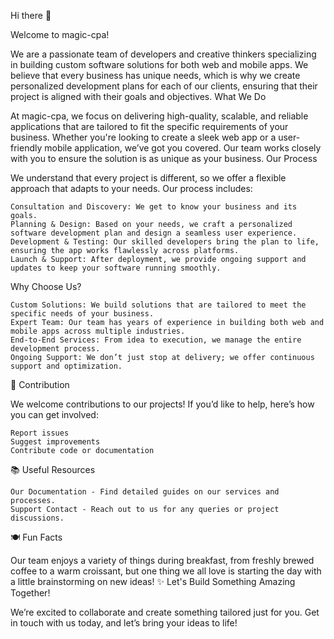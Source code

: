Hi there 👋

Welcome to magic-cpa!

We are a passionate team of developers and creative thinkers specializing in building custom software solutions for both web and mobile apps. We believe that every business has unique needs, which is why we create personalized development plans for each of our clients, ensuring that their project is aligned with their goals and objectives.
What We Do

At magic-cpa, we focus on delivering high-quality, scalable, and reliable applications that are tailored to fit the specific requirements of your business. Whether you're looking to create a sleek web app or a user-friendly mobile application, we’ve got you covered. Our team works closely with you to ensure the solution is as unique as your business.
Our Process

We understand that every project is different, so we offer a flexible approach that adapts to your needs. Our process includes:

    Consultation and Discovery: We get to know your business and its goals.
    Planning & Design: Based on your needs, we craft a personalized software development plan and design a seamless user experience.
    Development & Testing: Our skilled developers bring the plan to life, ensuring the app works flawlessly across platforms.
    Launch & Support: After deployment, we provide ongoing support and updates to keep your software running smoothly.

Why Choose Us?

    Custom Solutions: We build solutions that are tailored to meet the specific needs of your business.
    Expert Team: Our team has years of experience in building both web and mobile apps across multiple industries.
    End-to-End Services: From idea to execution, we manage the entire development process.
    Ongoing Support: We don’t just stop at delivery; we offer continuous support and optimization.

🌱 Contribution

We welcome contributions to our projects! If you’d like to help, here’s how you can get involved:

    Report issues
    Suggest improvements
    Contribute code or documentation

📚 Useful Resources

    Our Documentation - Find detailed guides on our services and processes.
    Support Contact - Reach out to us for any queries or project discussions.

🍽 Fun Facts

Our team enjoys a variety of things during breakfast, from freshly brewed coffee to a warm croissant, but one thing we all love is starting the day with a little brainstorming on new ideas!
✨ Let's Build Something Amazing Together!

We’re excited to collaborate and create something tailored just for you. Get in touch with us today, and let’s bring your ideas to life!
